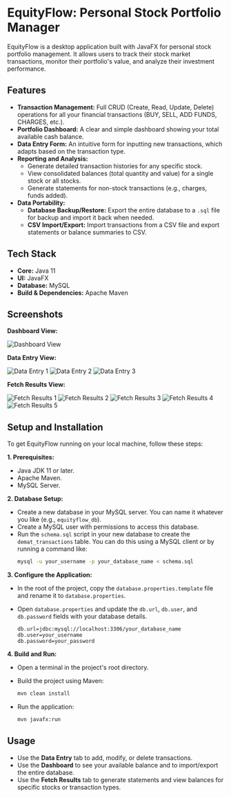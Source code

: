 
# EquityFlow: Personal Stock Portfolio Manager

EquityFlow is a desktop application built with JavaFX for personal stock portfolio management. It allows users to track their stock market transactions, monitor their portfolio's value, and analyze their investment performance.

## Features

- **Transaction Management:** Full CRUD (Create, Read, Update, Delete) operations for all your financial transactions (BUY, SELL, ADD FUNDS, CHARGES, etc.).
- **Portfolio Dashboard:** A clear and simple dashboard showing your total available cash balance.
- **Data Entry Form:** An intuitive form for inputting new transactions, which adapts based on the transaction type.
- **Reporting and Analysis:**
    - Generate detailed transaction histories for any specific stock.
    - View consolidated balances (total quantity and value) for a single stock or all stocks.
    - Generate statements for non-stock transactions (e.g., charges, funds added).
- **Data Portability:**
    - **Database Backup/Restore:** Export the entire database to a `.sql` file for backup and import it back when needed.
    - **CSV Import/Export:** Import transactions from a CSV file and export statements or balance summaries to CSV.

## Tech Stack

- **Core:** Java 11
- **UI:** JavaFX
- **Database:** MySQL
- **Build & Dependencies:** Apache Maven

## Screenshots

**Dashboard View:**

![Dashboard View](src/main/resources/images/Dashboard.png)

**Data Entry View:**

![Data Entry 1](src/main/resources/images/Data%20Entry_1.png)
![Data Entry 2](src/main/resources/images/Data%20Entry_2.png)
![Data Entry 3](src/main/resources/images/Data%20Entry_3.png)

**Fetch Results View:**

![Fetch Results 1](src/main/resources/images/Fetch%20Results_1.png)
![Fetch Results 2](src/main/resources/images/Fetch%20Results_2.png)
![Fetch Results 3](src/main/resources/images/Fetch%20Results_3.png)
![Fetch Results 4](src/main/resources/images/Fetch%20Results_4.png)
![Fetch Results 5](src/main/resources/images/Fetch%20Results_5.png)

## Setup and Installation

To get EquityFlow running on your local machine, follow these steps:

**1. Prerequisites:**

- Java JDK 11 or later.
- Apache Maven.
- MySQL Server.

**2. Database Setup:**

- Create a new database in your MySQL server. You can name it whatever you like (e.g., `equityflow_db`).
- Create a MySQL user with permissions to access this database.
- Run the `schema.sql` script in your new database to create the `demat_transactions` table. You can do this using a MySQL client or by running a command like:
  ```bash
  mysql -u your_username -p your_database_name < schema.sql
  ```

**3. Configure the Application:**

- In the root of the project, copy the `database.properties.template` file and rename it to `database.properties`.
- Open `database.properties` and update the `db.url`, `db.user`, and `db.password` fields with your database details.

  ```properties
  db.url=jdbc:mysql://localhost:3306/your_database_name
  db.user=your_username
  db.password=your_password
  ```

**4. Build and Run:**

- Open a terminal in the project's root directory.
- Build the project using Maven:

  ```bash
  mvn clean install
  ```

- Run the application:

  ```bash
  mvn javafx:run
  ```

## Usage

- Use the **Data Entry** tab to add, modify, or delete transactions.
- Use the **Dashboard** to see your available balance and to import/export the entire database.
- Use the **Fetch Results** tab to generate statements and view balances for specific stocks or transaction types.


